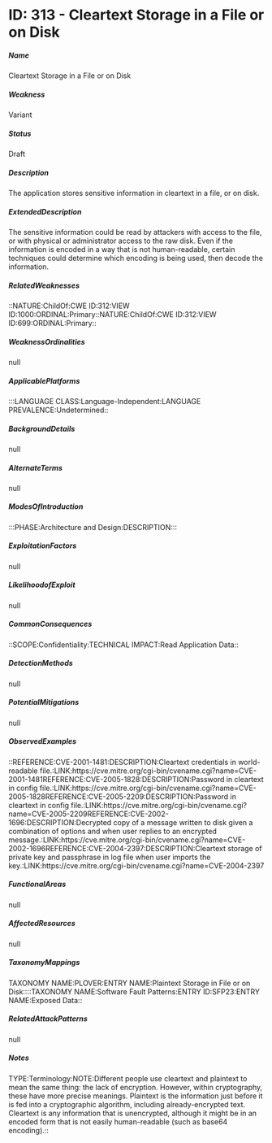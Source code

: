 # ID: 313 - Cleartext Storage in a File or on Disk
<h5>Name</h5>Cleartext Storage in a File or on Disk
<h5>Weakness</h5>Variant
<h5>Status</h5>Draft
<h5>Description</h5>The application stores sensitive information in cleartext in a file, or on disk.
<h5>ExtendedDescription</h5>The sensitive information could be read by attackers with access to the file, or with physical or administrator access to the raw disk. Even if the information is encoded in a way that is not human-readable, certain techniques could determine which encoding is being used, then decode the information.
<h5>RelatedWeaknesses</h5>::NATURE:ChildOf:CWE ID:312:VIEW ID:1000:ORDINAL:Primary::NATURE:ChildOf:CWE ID:312:VIEW ID:699:ORDINAL:Primary::
<h5>WeaknessOrdinalities</h5>null
<h5>ApplicablePlatforms</h5>:::LANGUAGE CLASS:Language-Independent:LANGUAGE PREVALENCE:Undetermined::
<h5>BackgroundDetails</h5>null
<h5>AlternateTerms</h5>null
<h5>ModesOfIntroduction</h5>:::PHASE:Architecture and Design:DESCRIPTION:::
<h5>ExploitationFactors</h5>null
<h5>LikelihoodofExploit</h5>null
<h5>CommonConsequences</h5>::SCOPE:Confidentiality:TECHNICAL IMPACT:Read Application Data::
<h5>DetectionMethods</h5>null
<h5>PotentialMitigations</h5>null
<h5>ObservedExamples</h5>::REFERENCE:CVE-2001-1481:DESCRIPTION:Cleartext credentials in world-readable file.:LINK:https://cve.mitre.org/cgi-bin/cvename.cgi?name=CVE-2001-1481REFERENCE:CVE-2005-1828:DESCRIPTION:Password in cleartext in config file.:LINK:https://cve.mitre.org/cgi-bin/cvename.cgi?name=CVE-2005-1828REFERENCE:CVE-2005-2209:DESCRIPTION:Password in cleartext in config file.:LINK:https://cve.mitre.org/cgi-bin/cvename.cgi?name=CVE-2005-2209REFERENCE:CVE-2002-1696:DESCRIPTION:Decrypted copy of a message written to disk given a combination of options and when user replies to an encrypted message.:LINK:https://cve.mitre.org/cgi-bin/cvename.cgi?name=CVE-2002-1696REFERENCE:CVE-2004-2397:DESCRIPTION:Cleartext storage of private key and passphrase in log file when user imports the key.:LINK:https://cve.mitre.org/cgi-bin/cvename.cgi?name=CVE-2004-2397
<h5>FunctionalAreas</h5>null
<h5>AffectedResources</h5>null
<h5>TaxonomyMappings</h5>TAXONOMY NAME:PLOVER:ENTRY NAME:Plaintext Storage in File or on Disk::::TAXONOMY NAME:Software Fault Patterns:ENTRY ID:SFP23:ENTRY NAME:Exposed Data::
<h5>RelatedAttackPatterns</h5>null
<h5>Notes</h5>TYPE:Terminology:NOTE:Different people use cleartext and plaintext to mean the same thing: the lack of encryption. However, within cryptography, these have more precise meanings. Plaintext is the information just before it is fed into a cryptographic algorithm, including already-encrypted text. Cleartext is any information that is unencrypted, although it might be in an encoded form that is not easily human-readable (such as base64 encoding).::

